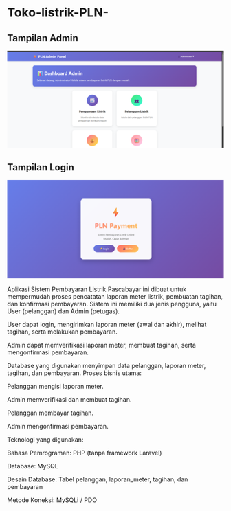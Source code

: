 # Toko-listrik-PLN-

## Tampilan Admin
![Tampilan Admin](assets/images/Tampilan_Admin.png)

## Tampilan Login
![Tampilan Login](assets/images/Tampilan_login.png)


Aplikasi Sistem Pembayaran Listrik Pascabayar ini dibuat untuk mempermudah proses pencatatan laporan meter listrik, pembuatan tagihan, dan konfirmasi pembayaran.
Sistem ini memiliki dua jenis pengguna, yaitu User (pelanggan) dan Admin (petugas).

User dapat login, mengirimkan laporan meter (awal dan akhir), melihat tagihan, serta melakukan pembayaran.

Admin dapat memverifikasi laporan meter, membuat tagihan, serta mengonfirmasi pembayaran.

Database yang digunakan menyimpan data pelanggan, laporan meter, tagihan, dan pembayaran.
Proses bisnis utama:

Pelanggan mengisi laporan meter.

Admin memverifikasi dan membuat tagihan.

Pelanggan membayar tagihan.

Admin mengonfirmasi pembayaran.

Teknologi yang digunakan:

Bahasa Pemrograman: PHP (tanpa framework Laravel)

Database: MySQL

Desain Database: Tabel pelanggan, laporan_meter, tagihan, dan pembayaran

Metode Koneksi: MySQLi / PDO
